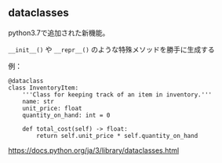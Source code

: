 ## dataclasses

python3.7で追加された新機能。

`__init__()` や `__repr__()` のような特殊メソッドを勝手に生成する

例：

```
@dataclass
class InventoryItem:
    '''Class for keeping track of an item in inventory.'''
    name: str
    unit_price: float
    quantity_on_hand: int = 0

    def total_cost(self) -> float:
        return self.unit_price * self.quantity_on_hand
```

https://docs.python.org/ja/3/library/dataclasses.html
